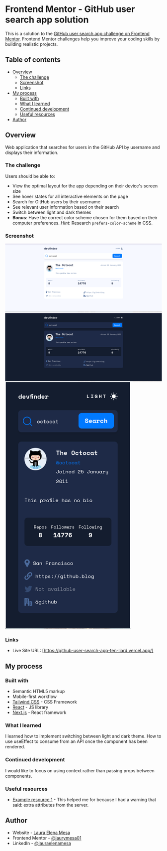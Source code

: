 # Frontend Mentor - GitHub user search app solution

This is a solution to the [GitHub user search app challenge on Frontend Mentor](https://www.frontendmentor.io/challenges/github-user-search-app-Q09YOgaH6). Frontend Mentor challenges help you improve your coding skills by building realistic projects. 

## Table of contents

- [Overview](#overview)
  - [The challenge](#the-challenge)
  - [Screenshot](#screenshot)
  - [Links](#links)
- [My process](#my-process)
  - [Built with](#built-with)
  - [What I learned](#what-i-learned)
  - [Continued development](#continued-development)
  - [Useful resources](#useful-resources)
- [Author](#author)

## Overview

Web application that searches for users in the GitHub API by username and displays their information.

### The challenge

Users should be able to:

- View the optimal layout for the app depending on their device's screen size
- See hover states for all interactive elements on the page
- Search for GitHub users by their username
- See relevant user information based on their search
- Switch between light and dark themes
- **Bonus**: Have the correct color scheme chosen for them based on their computer preferences. _Hint_: Research `prefers-color-scheme` in CSS.

### Screenshot

![Home page with light mode](./home-light.png)
![Home page with dark mode](./home-dark.png)
![Home page mobile view](./home-mobile.png)

### Links

<!-- - Solution URL: [Add solution URL here](https://your-solution-url.com) -->
- Live Site URL: [https://github-user-search-app-ten-liard.vercel.app/]

## My process

### Built with

- Semantic HTML5 markup
- Mobile-first workflow
- [Tailwind CSS](https://tailwindcss.com/) - CSS Framework
- [React](https://reactjs.org/) - JS library
- [Next.js](https://nextjs.org/) - React framework

### What I learned

I learned how to implement switching between light and dark theme. How to use useEffect to consume from an API once the component has been rendered.


### Continued development

I would like to focus on using context rather than passing props between components. 

### Useful resources

- [Example resource 1](https://github.com/vercel/next.js/discussions/22388) - This helped me for because I had a warning that said: extra attributes from the server. 


## Author

- Website - [Laura Elena Mesa](https://portfolio-app-three-red.vercel.app/)
- Frontend Mentor - [@laurymesa01](https://www.frontendmentor.io/profile/laurymesa01)
- LinkedIn - [@lauraelenamesa](https://www.linkedin.com/in/lauraelenamesa/)


